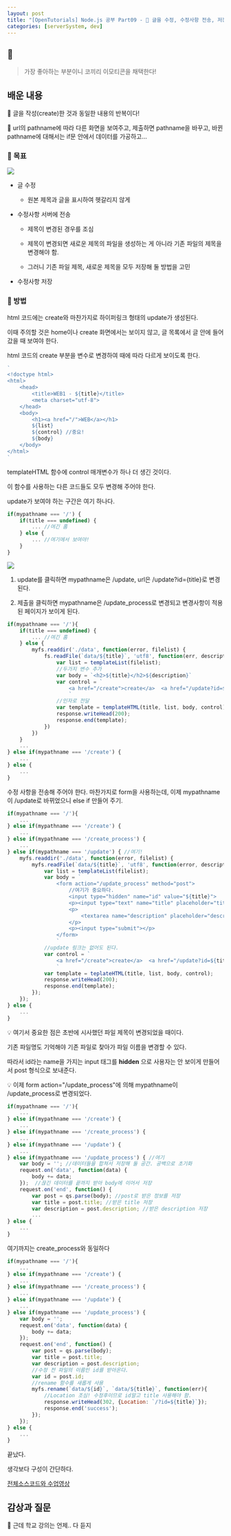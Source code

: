 ```yaml
---
layout: post
title: "[OpenTutorials] Node.js 공부 Part09 - 🐘 글을 수정, 수정사항 전송, 저장하기 / 여기 정말 재밌다!"
categories: [serverSystem, dev]
---
```


## 🐘

> 가장 좋아하는 부분이니 코끼리 이모티콘을 채택한다!

## 배운 내용

🐘 글을 작성(create)한 것과 동일한 내용의 반복이다!

🐘 url의 pathname에 따라 다른 화면을 보여주고, 제출하면 pathname을 바꾸고, 바뀐 pathname에 대해서는 if문 안에서 데이터를 가공하고...

### 🐘 목표

<img src='../attachment/230428/Capture2.PNG'>

- 글 수정
    
    - 원본 제목과 글을 표시하여 헷갈리지 않게

- 수정사항 서버에 전송

    - 제목이 변경된 경우를 조심

    - 제목이 변경되면 새로운 제목의 파일을 생성하는 게 아니라 기존 파일의 제목을 변경해야 함.

    - 그러니 기존 파일 제목, 새로운 제목을 모두 저장해 둘 방법을 고민

- 수정사항 저장

### 🐘 방법

html 코드에는 create와 마찬가지로 하이퍼링크 형태의 update가 생성된다.

이때 주의할 것은 home이나 create 화면에서는 보이지 않고, 글 목록에서 글 안에 들어갔을 때 보여야 한다.

html 코드의 create 부분을 변수로 변경하여 때에 따라 다르게 보이도록 한다.

```js
`
<!doctype html>
<html>
    <head>
        <title>WEB1 - ${title}</title>
        <meta charset="utf-8">
    </head>
    <body>
        <h1><a href="/">WEB</a></h1>
        ${list}
        ${control} //중요!
        ${body}
    </body>
</html>
`
```

templateHTML 함수에 control 매개변수가 하나 더 생긴 것이다.

이 함수를 사용하는 다른 코드들도 모두 변경해 주어야 한다.

update가 보여야 하는 구간은 여기 하나다.

```js
if(mypathname === '/') {
    if(title === undefined) {
        ... //여긴 홈
    } else {
        ... //여기에서 보여야!
    }
}
```

<img src='../attachment/230428/Capture2.PNG'>

1. update를 클릭하면 mypathname은 /update, url은 /update?id={title}로 변경된다.

2. 제출을 클릭하면 mypathname은 /update_process로 변경되고 변경사항이 적용된 페이지가 보이게 된다.

```js
if(mypathname === '/'){
    if(title === undefined) {
        ... //여긴 홈
    } else {
        myfs.readdir('./data', function(error, filelist) {
            fs.readFile(`data/${title}`, 'utf8', function(err, description) {
                var list = templateList(filelist);
                //두가지 변수 추가
                var body = `<h2>${title}</h2>${description}`
                var control = `
                    <a href="/create">create</a>  <a href="/update?id=${title}">update</a>
                    `
                //인자로 전달
                var template = templateHTML(title, list, body, control);
                response.writeHead(200);
                response.end(template);
            })
        })
    }
    ...
} else if(mypathname === '/create') {
    ...
} else {
    ...
}
```

수정 사항을 전송해 주어야 한다. 마찬가지로 form을 사용하는데, 이제 mypathname이 /update로 바뀌었으니 else if 만들어 주기.

```js
if(mypathname === '/'){
    ...
} else if(mypathname === '/create') {
    ...
} else if(mypathname === '/create_process') {
    ...
} else if(mypathname === '/update') { //여기!
    myfs.readdir('./data', function(error, filelist) {
        myfs.readFile(`data/${title}`, 'utf8', function(error, description){
            var list = templateList(filelist);
            var body = `
                <form action="/update_process" method="post">
                    //여기가 중요하다.
                    <input type="hidden" name="id" value="${title}">
                    <p><input type="text" name="title" placeholder="title" value="${title}"></p>
                    <p>
                        <textarea name="description" placeholder="description">${description}</textarea>
                    </p>
                    <p><input type="submit"></p>
                </form>
                `
            //update 링크는 없어도 된다.
            var control = `
                <a href="/create">create</a>  <a href="/update?id=${title}
                `
            var template = teplateHTML(title, list, body, control);
            response.writeHead(200);
            response.end(template);
        });
    });
} else {
    ...
}
```

💡 여기서 중요한 점은 초반에 시사했던 파일 제목이 변경되었을 때이다.

기존 파일명도 기억해야 기존 파일로 찾아가 파일 이름을 변경할 수 있다.

따라서 id라는 name을 가지는 input 태그를 **hidden** 으로 사용자는 안 보이게 만들어서 post 형식으로 보내준다.

💡 이제 form action="/update_process"에 의해 mypathname이 /update_process로 변경되었다.

```js
if(mypathname === '/'){
    ...
} else if(mypathname === '/create') {
    ...
} else if(mypathname === '/create_process') {
    ...
} else if(mypathname === '/update') {
    ...
} else if(mypathname === '/update_process') { //여기
    var body = ''; //데이터들을 합쳐서 저장해 둘 공간. 공백으로 초기화
    request.on('data', function(data) {
        body += data;
    });  //끊긴 데이터를 끝까지 받아 body에 이어서 저장
    request.on('end', function() {
        var post = qs.parse(body); //post로 받은 정보를 저장
        var title = post.title; //받은 title 저장
        var description = post.description; //받은 description 저장
        ...
} else {
    ...
}
```

여기까지는 create_process와 동일하다

```js
if(mypathname === '/'){
    ...
} else if(mypathname === '/create') {
    ...
} else if(mypathname === '/create_process') {
    ...
} else if(mypathname === '/update') {
    ...
} else if(mypathname === '/update_process') {
    var body = '';
    request.on('data', function(data) {
        body += data;
    });
    request.on('end', function() {
        var post = qs.parse(body);
        var title = post.title;
        var description = post.description;
        //수정 전 파일의 이름인 id를 받아온다.
        var id = post.id;
        //rename 함수를 새롭게 사용
        myfs.rename(`data/${id}`, `data/${title}`, function(err){
            //Location 조심! 수정후이므로 id말고 title 사용해야 함.
            response.writeHead(302, {Location: `/?id=${title}`});
            response.end('success');
        });
    });
} else {
    ...
}
```

끝났다.

생각보다 구성이 간단하다.

[전체소스코드와 수업영상](https://opentutorials.org/course/3332/21140)

## 감상과 질문

🐘 근데 학교 강의는 언제.. 다 듣지